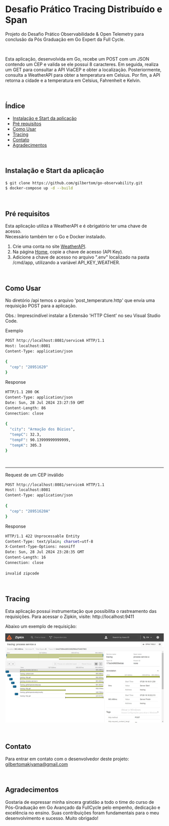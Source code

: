 # Desafio Prático Tracing Distribuído e Span
Projeto do Desafio Prático Observabilidade & Open Telemetry para conclusão da Pós Graduação em Go Expert da Full Cycle.

<p align="center">
  <img src="https://blog.golang.org/gopher/gopher.png" alt="">
</p>

Esta aplicação, desenvolvida em Go, recebe um POST com um JSON contendo um CEP e valida se ele possui 8 caracteres. Em seguida, realiza um GET para consultar a API ViaCEP e obter a localização. Posteriormente, consulta a WeatherAPI para obter a temperatura em Celsius. Por fim, a API retorna a cidade e a temperatura em Celsius, Fahrenheit e Kelvin.

<br>

## Índice


- [Instalação e Start da aplicação](#instalação-e-start-da-aplicação)
- [Pré requisitos](#pré-requisitos)
- [Como Usar](#como-usar)
- [Tracing](#tracing)
- [Contato](#contato)
- [Agradecimentos](#agradecimentos)

<br>


## Instalação e Start da aplicação

```sh
$ git clone https://github.com/gilbertom/go-observability.git
$ docker-compose up -d --build
```
<br>

## Pré requisitos
Esta aplicação utiliza a WeatherAPI e é obrigatório ter uma chave de acesso.  
Necessário também ter o Go e Docker instalado.

1. Crie uma conta no site <a href="https://www.weatherapi.com">WeatherAPI</a>.
2. Na página <a href="https://www.weatherapi.com/my/">Home</a>, copie a chave de acesso (API Key).
3. Adicione a chave de acesso no arquivo ".env" localizado na pasta /cmd/app, utilizando a variável API_KEY_WEATHER.

<br>


## Como Usar

No diretório /api temos o arquivo 'post_temperature.http' que envia uma requisição POST para a aplicação. 

Obs.: Imprescindível instalar a Extensão 'HTTP Client' no seu Visual Studio Code.  

Exemplo
```sh
POST http://localhost:8081/serviceA HTTP/1.1
Host: localhost:8081
Content-Type: application/json

{
  "cep": "28951620"
}
```

Response
  ```sh
  HTTP/1.1 200 OK
  Content-Type: application/json
  Date: Sun, 28 Jul 2024 23:27:59 GMT
  Content-Length: 86
  Connection: close

  {
    "city": "Armação dos Búzios",
    "tempC": 32.3,
    "tempF": 90.13999999999999,
    "tempK": 305.3
  }
  ```
<br>  

___

  Request de um CEP inválido
  ```sh
  POST http://localhost:8081/serviceA HTTP/1.1
  Host: localhost:8081
  Content-Type: application/json

  {
    "cep": "28951620A"
  }
  ```

  Response
  ```sh
  HTTP/1.1 422 Unprocessable Entity
  Content-Type: text/plain; charset=utf-8
  X-Content-Type-Options: nosniff
  Date: Sun, 28 Jul 2024 23:28:35 GMT
  Content-Length: 16
  Connection: close

  invalid zipcode
  ```
<br>  


## Tracing
Esta aplicação possui instrumentação que possibilita o rastreamento das requisições. Para acessar o Zipkin, visite: http://localhost:9411

Abaixo um exemplo de requisição:

![Exemplo de Imagem do Zipkin](https://github.com/gilbertom/go-observability/blob/master/assets/Zipkin.jpg)

<br>



## Contato
Para entrar em contato com o desenvolvedor deste projeto:
[gilbertomakiyama@gmail.com](mailto:gilbertomakiyama@gmail.com)

<br>


## Agradecimentos
Gostaria de expressar minha sincera gratidão a todo o time do curso de Pós-Graduação em Go Avançado da FullCycle pelo empenho, dedicação e excelência no ensino. Suas contribuições foram fundamentais para o meu desenvolvimento e sucesso. Muito obrigado!
